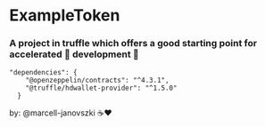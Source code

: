 # ExampleToken
### A project in truffle which offers a good starting point for accelerated :dash: development :construction:

```
"dependencies": {
    "@openzeppelin/contracts": "^4.3.1",
    "@truffle/hdwallet-provider": "^1.5.0"
  }
```

by: @marcell-janovszki ☕❤️